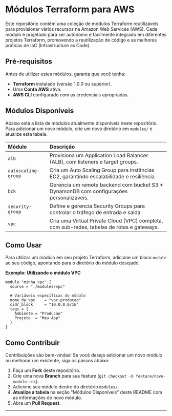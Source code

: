 # Módulos Terraform para AWS

Este repositório contém uma coleção de módulos Terraform reutilizáveis para provisionar vários recursos na Amazon Web Services (AWS). Cada módulo é projetado para ser autônomo e facilmente integrado em diferentes projetos Terraform, promovendo a reutilização de código e as melhores práticas de IaC (Infrastructure as Code).

## Pré-requisitos

Antes de utilizar estes módulos, garanta que você tenha:

-   **Terraform** instalado (versão 1.0.0 ou superior).
-   Uma **Conta AWS** ativa.
-   **AWS CLI** configurado com as credenciais apropriadas.

## Módulos Disponíveis

Abaixo está a lista de módulos atualmente disponíveis neste repositório. Para adicionar um novo módulo, crie um novo diretório em `modules/` e atualize esta tabela.

| Módulo | Descrição |
| :--- | :--- |
| `alb` | Provisiona um Application Load Balancer (ALB), com listeners e target groups. |
| `autoscaling-group` | Cria um Auto Scaling Group para instâncias EC2, garantindo escalabilidade e resiliência. |
| `bck` | Gerencia um remote backend com bucket S3 + DynamonDB com configurações personalizáveis. |
| `security-group` | Define e gerencia Security Groups para controlar o tráfego de entrada e saída. |
| `vpc` | Cria uma Virtual Private Cloud (VPC) completa, com sub-redes, tabelas de rotas e gateways. |

## Como Usar

Para utilizar um módulo em seu projeto Terraform, adicione um bloco `module` ao seu código, apontando para o diretório do módulo desejado.

**Exemplo: Utilizando o módulo VPC**

```hcl
module "minha_vpc" {
  source = "./modules/vpc"

  # Variáveis específicas do módulo
  nome_da_vpc    = "vpc-producao"
  cidr_block     = "10.0.0.0/16"
  tags = {
    Ambiente = "Producao"
    Projeto  = "Meu App"
  }
}
```

## Como Contribuir

Contribuições são bem-vindas! Se você deseja adicionar um novo módulo ou melhorar um existente, siga os passos abaixo:

1.  Faça um **Fork** deste repositório.
2.  Crie uma nova **Branch** para sua feature (`git checkout -b feature/novo-modulo-rds`).
3.  Adicione seu módulo dentro do diretório `modules/`.
4.  **Atualize a tabela** na seção "Módulos Disponíveis" deste README com as informações do novo módulo.
5.  Abra um **Pull Request**.

---

